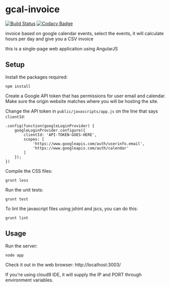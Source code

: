 gcal-invoice
============

[![Build Status](https://travis-ci.org/omouse/gcal-invoice/.svg)](https://travis-ci.org/omouse/gcal-invoice)
[![Codacy Badge](https://api.codacy.com/project/badge/fef705d0205e4abb92efd1c3f8554d7a)](https://www.codacy.com/app/omouse/gcal-invoice)

invoice based on google calendar events, select the events, it will
calculate hours per day and give you a CSV invoice

this is a single-page web application using AngularJS

## Setup

Install the packages required:

    npm install

Create a Google API token that has permissions for user email and calendar. Make sure the origin website matches where you will be hosting the site.

Change the API token in `public/javascripts/app.js` on the line that says `clientId`:

    .config(function(googleLoginProvider) {
        googleLoginProvider.configure({
            clientId: 'API-TOKEN-GOES-HERE',
            scopes: [
                'https://www.googleapis.com/auth/userinfo.email',
                'https://www.googleapis.com/auth/calendar'
            ]
        });
    })

Compile the CSS files:

    grunt less

Run the unit tests:

    grunt test

To lint the javascript files using jshint and jscs, you can do this:

    grunt lint

## Usage

Run the server:

    node app

Check it out in the web browser: http://localhost:3003/

If you're using cloud9 IDE, it will supply the IP and PORT through environment variables.
